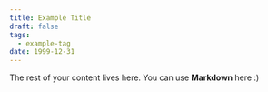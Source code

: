 ```yaml
---
title: Example Title
draft: false
tags:
  - example-tag
date: 1999-12-31
---
```

 
The rest of your content lives here. You can use **Markdown** here :)